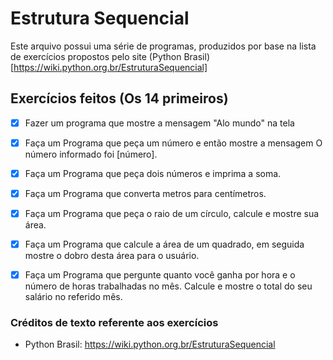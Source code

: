 # Estrutura Sequencial

Este arquivo possui uma série de programas, produzidos por base na lista de exercícios propostos
pelo site (Python Brasil) [https://wiki.python.org.br/EstruturaSequencial]

## Exercícios feitos (Os 14 primeiros)

- [X] Fazer um programa que mostre a mensagem "Alo mundo" na tela
- [X] Faça um Programa que peça um número e então mostre a mensagem O número informado foi [número].
- [X] Faça um Programa que peça dois números e imprima a soma.
- [X] Faça um Programa que converta metros para centímetros.
- [X] Faça um Programa que peça o raio de um círculo, calcule e mostre sua área. 
- [X] Faça um Programa que calcule a área de um quadrado, em seguida mostre o dobro desta área para o usuário. 
- [X] Faça um Programa que pergunte quanto você ganha por hora e o número de horas trabalhadas no mês. Calcule e mostre o total do seu salário no referido mês.  


### Créditos de texto referente aos exercícios

- Python Brasil: https://wiki.python.org.br/EstruturaSequencial
